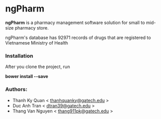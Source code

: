 # ngPharm
**ngPharm** is a pharmacy management software solution for small to mid-size pharmacy store.

ngPharm's database has 92971 records of drugs that are registered to Vietnamese Ministry of Health

### Installation
After you clone the project, run

**bower install --save**

### Authors:
* Thanh Ky Quan < thanhquanky@gatech.edu >
* Duc Anh Tran < dtran39@gatech.edu >
* Thang Van Nguyen < thang911pk@gatech.edu >
